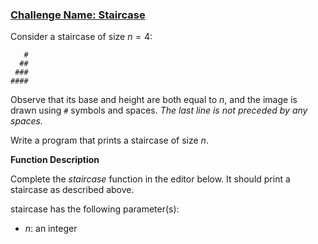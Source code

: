 ### [Challenge Name: Staircase](/challenges/staircase)


Consider a staircase of size $n = 4$:

	   #
	  ##
	 ###
	####

Observe that its base and height are both equal to $n$, and the image is drawn using `#` symbols and spaces. *The last line is not preceded by any spaces.* 

Write a program that prints a staircase of size $n$.  

**Function Description**

Complete the *staircase* function in the editor below.  It should print a staircase as described above.  

staircase has the following parameter(s):  

- *n*: an integer
